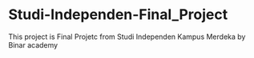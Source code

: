 # Studi-Independen-Final_Project
This project is Final Projetc from Studi Independen Kampus Merdeka by Binar academy
